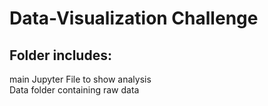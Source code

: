 # Data-Visualization Challenge  
## Folder includes:  
 main Jupyter File to show analysis  
 Data folder containing raw data
